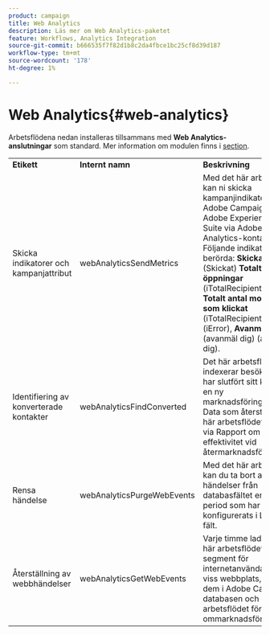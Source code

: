 ```yaml
---
product: campaign
title: Web Analytics
description: Läs mer om Web Analytics-paketet
feature: Workflows, Analytics Integration
source-git-commit: b666535f7f82d1b8c2da4fbce1bc25cf8d39d187
workflow-type: tm+mt
source-wordcount: '178'
ht-degree: 1%

---
```



# Web Analytics{#web-analytics}



Arbetsflödena nedan installeras tillsammans med **Web Analytics-anslutningar** som standard. Mer information om modulen finns i [section](../../platform/using/gs-aa.md).

<table> 
 <tbody> 
  <tr> 
   <td> <strong>Etikett</strong><br /> </td> 
   <td> <strong>Internt namn</strong><br /> </td> 
   <td> <strong>Beskrivning</strong><br /> </td> 
  </tr> 
  <tr> 
   <td> <span class="uicontrol">Skicka indikatorer och kampanjattribut</span> <br /> </td> 
   <td> <span class="uicontrol">webAnalyticsSendMetrics</span> <br /> </td> 
   <td> Med det här arbetsflödet kan ni skicka kampanjindikatorer från Adobe Campaign till Adobe Experience Cloud Suite via Adobe® Analytics-kontakten. Följande indikatorer är berörda: <strong>Skickat</strong> (Skickat) <strong>Totalt antal öppningar</strong> (iTotalRecipientOpen), <strong>Totalt antal mottagare som klickat</strong> (iTotalRecipientClick), <strong>Fel</strong> (iError), <strong>Avanmäl dig</strong> (avanmäl dig) (avanmäl dig).<br /> </td> 
  </tr> 
  <tr> 
   <td> <span class="uicontrol">Identifiering av konverterade kontakter</span> <br /> </td> 
   <td> <span class="uicontrol">webAnalyticsFindConverted</span> <br /> </td> 
   <td> Det här arbetsflödet indexerar besökare som har slutfört sitt köp efter en ny marknadsföringskampanj. Data som återställs av det här arbetsflödet kan nås via <span class="uicontrol">Rapport om effektivitet vid återmarknadsföring</span>. <br /> </td> 
  </tr> 
  <tr> 
   <td> <span class="uicontrol">Rensa händelse</span> <br /> </td> 
   <td> <span class="uicontrol">webAnalyticsPurgeWebEvents</span> <br /> </td> 
   <td> Med det här arbetsflödet kan du ta bort alla händelser från databasfältet enligt den period som har konfigurerats i <span class="uicontrol">Lifespan</span> fält. <br /> </td> 
  </tr> 
  <tr> 
   <td> <span class="uicontrol">Återställning av webbhändelser</span> <br /> </td> 
   <td> <span class="uicontrol">webAnalyticsGetWebEvents</span> <br /> </td> 
   <td> Varje timme laddar det här arbetsflödet ned segment för internetanvändare på en viss webbplats, placerar dem i Adobe Campaign-databasen och startar arbetsflödet för ommarknadsföring. <br /> </td> 
  </tr> 
 </tbody> 
</table>

